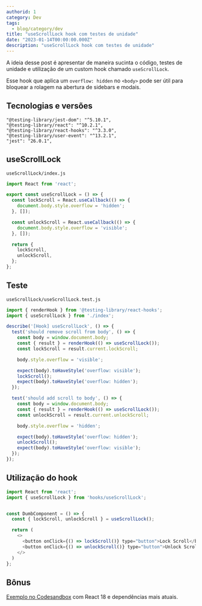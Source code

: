 ```yaml
---
authorid: 1
category: Dev
tags:
  - blog/category/dev
title: "useScrollLock hook com testes de unidade"
date: "2023-01-14T00:00:00.000Z"
description: "useScrollLock hook com testes de unidade"
---
```


A ideia desse post é apresentar de maneira sucinta o código, testes de unidade e utilização de um custom hook chamado `useScrollLock`.

Esse hook que aplica um `overflow: hidden` no `<body>` pode ser útil para bloquear a rolagem na abertura de sidebars e modais.


## Tecnologias e versões

```
"@testing-library/jest-dom": "^5.10.1",
"@testing-library/react": "^10.2.1",
"@testing-library/react-hooks": "^3.3.0",
"@testing-library/user-event": "^13.2.1",
"jest": "26.0.1",
```

## useScrollLock

`useScrollLock/index.js`
```js
import React from 'react';

export const useScrollLock = () => {
  const lockScroll = React.useCallback(() => {
    document.body.style.overflow = 'hidden';
  }, []);

  const unlockScroll = React.useCallback(() => {
    document.body.style.overflow = 'visible';
  }, []);

  return {
    lockScroll,
    unlockScroll,
  };
};
```

## Teste

`useScrollLock/useScrollLock.test.js`
```js
import { renderHook } from '@testing-library/react-hooks';
import { useScrollLock } from './index';

describe('[Hook] useScrollLock', () => {
  test('should remove scroll from body', () => {
    const body = window.document.body;
    const { result } = renderHook(() => useScrollLock());
    const lockScroll = result.current.lockScroll;

    body.style.overflow = 'visible';

    expect(body).toHaveStyle('overflow: visible');
    lockScroll();
    expect(body).toHaveStyle('overflow: hidden');
  });

  test('should add scroll to body', () => {
    const body = window.document.body;
    const { result } = renderHook(() => useScrollLock());
    const unlockScroll = result.current.unlockScroll;

    body.style.overflow = 'hidden';

    expect(body).toHaveStyle('overflow: hidden');
    unlockScroll();
    expect(body).toHaveStyle('overflow: visible');
  });
});
```

## Utilização do hook

```js
import React from 'react';
import { useScrollLock } from 'hooks/useScrollLock';


const DumbComponent = () => {
  const { lockScroll, unlockScroll } = useScrollLock();

  return (
    <>
      <button onClick={() => lockScroll()} type="button">Lock Scroll</button><br />
      <button onClick={() => unlockScroll()} type="button">Unlock Scroll</button>
    </>
  )
};
```

## Bônus

[Exemplo no Codesandbox](https://codesandbox.io/s/usescrolllock-y57ord?file=/src/App.js) com React 18 e dependências mais atuais.
